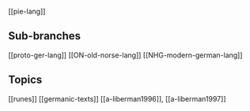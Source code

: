 [[pie-lang]]





## Sub-branches
[[proto-ger-lang]]
[[ON-old-norse-lang]]
[[NHG-modern-german-lang]]


## Topics
[[runes]]
[[germanic-texts]]
[[a-liberman1996]], [[a-liberman1997]]



